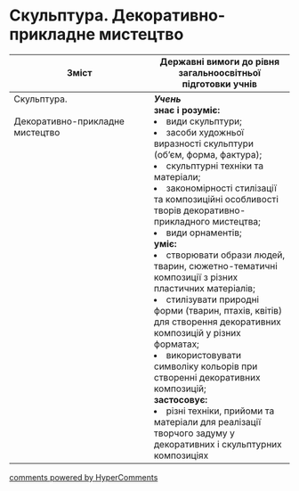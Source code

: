 <div id="hypercomments_widget" class="js-hypercomments-widget invisible"></div>

# Скульптура. Декоративно-прикладне мистецтво

<table>
  <tr>
    <td width="50%" align="center"><b>Зміст</b></td>
    <td width="50%" align="center"><b>Державні вимоги до рівня загальноосвітньої підготовки учнів</b></td>
  </tr>
<tbody>
  <tr>
<td width="50%" style="vertical-align:top !important;">Скульптура. <br>
<br>
Декоративно-прикладне мистецтво
</td>
<td width="50%" style="vertical-align:top !important;">
<b><i>Учень</i></b><br>
<b>знає і розуміє:</b>
<li>види скульптури;</li>
<li>засоби художньої виразності скульптури (об’єм, форма, фактура);</li>
<li>скульптурні техніки та матеріали;</li>
<li>закономірності стилізації та композиційні особливості творів декоративно-прикладного мистецтва;</li>
<li>види орнаментів;</li>
<b>уміє:</b>
<li>створювати образи людей, тварин, сюжетно-тематичні композиції з різних пластичних матеріалів;</li>
<li>стилізувати природні форми (тварин, птахів, квітів) для створення декоративних композицій у різних форматах;</li>
<li>використовувати символіку кольорів при створенні декоративних композицій;</li>
<b>застосовує:</b>
<li>різні техніки, прийоми та матеріали для реалізації творчого задуму у декоративних і скульптурних композиціях</li>
</td>
  </tr>
</tbody>
</table>

<div class="js-hypercomments-container">
<a href="http://hypercomments.com" class="hc-link" title="comments widget">comments powered by HyperComments</a>
</div>